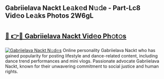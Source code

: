 ## Gabriielava Nackt Le𝚊k𝚎d N𝚞𝚍e - Part-Lc8 Vid𝚎o Le𝚊ks Photos 2W6gL

# <h2><a href="http://fb84d3.evod.top/?m=Gabriielava+Nackt">🔗 👉🔴 Gabriielava Nackt Vid𝚎o Ph𝚘t𝚘s</a></h2>

[![Gabriielava Nackt N𝚞d𝚎s](https://i.imgur.com/8V9OHl7.gif)](http://fb84d3.evod.top/?m=Gabriielava+Nackt)
Online personality Gabriielava Nackt who has gained popularity for posting lifestyle and dance-related content, including dance trend performances and mini vlogs. Passionate advocate Gabriielava Nackt, known for their unwavering commitment to social justice and human rights. 
